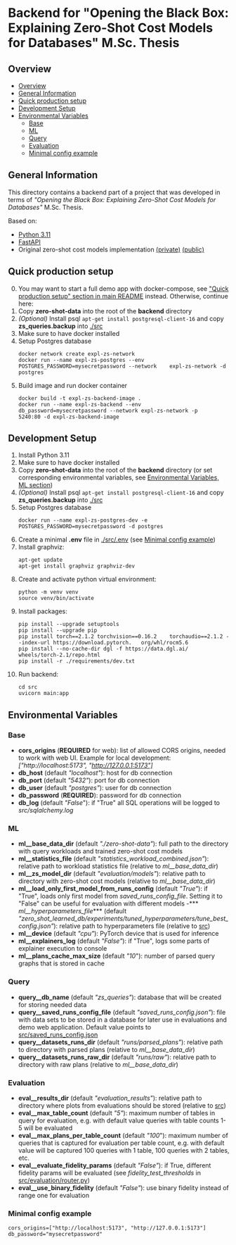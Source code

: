 # Backend for "Opening the Black Box: Explaining Zero-Shot Cost Models for Databases" M.Sc. Thesis

## Overview

- [Overview](#overview)
- [General Information](#general-information)
- [Quick production setup](#quick-production-setup)
- [Development Setup](#development-setup)
- [Environmental Variables](#environmental-variables)
  - [Base](#base)
  - [ML](#ml)
  - [Query](#query)
  - [Evaluation](#evaluation)
  - [Minimal config example](#minimal-config-example)


## General Information

This directory contains a backend part of a project that was developed in terms of *"Opening the Black Box: Explaining Zero-Shot Cost Models for Databases"* M.Sc. Thesis.

Based on:
- [Python 3.11](https://www.python.org/)
- [FastAPI](https://fastapi.tiangolo.com/)
- Original zero-shot cost models implementation [(private)](https://github.com/DataManagementLab/zero-shot-learned-db) [(public)](https://github.com/DataManagementLab/zero-shot-cost-estimation)

## Quick production setup

0. You may want to start a full demo app with docker-compose, see ["Quick production setup" section in main README](../README.md#quick-production-setup) instead. Otherwise, continue here:
1. Copy **zero-shot-data** into the root of the **backend** directory
2. *(Optional)* Install psql `apt-get install postgresql-client-16` and copy **zs_queries.backup** into [./src](./src/)
3. Make sure to have docker installed
4. Setup Postgres database
    ```console
    docker network create expl-zs-network
    docker run --name expl-zs-postgres --env    POSTGRES_PASSWORD=mysecretpassword --network    expl-zs-network -d postgres
    ```
5. Build image and run docker container
    ```console
    docker build -t expl-zs-backend-image .
    docker run --name expl-zs-backend --env     db_password=mysecretpassword --network expl-zs-network -p     5240:80 -d expl-zs-backend-image
    ```

## Development Setup

1. Install Python 3.11
2. Make sure to have docker installed
3. Copy **zero-shot-data** into the root of the **backend** directory (or set corresponding environmental variables, see [Environmental Variables, ML section](#ml))
4.  *(Optional)* Install psql `apt-get install postgresql-client-16` and copy **zs_queries.backup** into [./src](./src/)
5. Setup Postgres database
    ```console
    docker run --name expl-zs-postgres-dev -e     POSTGRES_PASSWORD=mysecretpassword -d postgres
    ```
6. Create a minimal **.env** file in [./src/.env](./src/.env) (see [Minimal config example](#minimal-config-example))
7. Install graphviz:
    ```console
    apt-get update
    apt-get install graphviz graphviz-dev
    ```
8. Create and activate python virtual environment:
    ```console
    python -m venv venv
    source venv/bin/activate
    ```
9. Install packages:
    ```console
    pip install --upgrade setuptools
    pip install --upgrade pip
    pip install torch==2.1.2 torchvision==0.16.2    torchaudio==2.1.2 --index-url https://download.pytorch.   org/whl/rocm5.6
    pip install --no-cache-dir dgl -f https://data.dgl.ai/    wheels/torch-2.1/repo.html
    pip install -r ./requirements/dev.txt
    ```
10. Run backend:
    ```console
    cd src
    uvicorn main:app
    ```

## Environmental Variables

### Base

- **cors_origins** (**REQUIRED** for web): list of allowed CORS origins, needed to work with web UI. Example for local development: *["http://localhost:5173", "http://127.0.0.1:5173"]*
- **db_host** (default *"localhost"*): host for db connection
- **db_port** (default *"5432"*): port for db connection
- **db_user** (default *"postgres"*): user for db connection
- **db_password** (**REQUIRED**): password for db connection
- **db_log** (default *"False*"): if "True" all SQL operations will be logged to *src/sqlalchemy.log*

### ML
- **ml__base_data_dir** (default *"./zero-shot-data"*): full path to the directory with query workloads and trained zero-shot cost models
- **ml__statistics_file** (default *"statistics_workload_combined.json"*): relative path to workload statistics file (relative to *ml__base_data_dir*)
- **ml__zs_model_dir** (default *"evaluation/models"*): relative path to directory with zero-shot cost models (relative to *ml__base_data_dir*)
- **ml__load_only_first_model_from_runs_config** (default *"True"*): if "True", loads only first model from *saved_runs_config_file*. Setting it to "False" can be useful for evaluation with different models
-*** *ml__hyperparameters_file**** (default *"zero_shot_learned_db/experiments/tuned_hyperparameters/tune_best_config.json"*): relative path to hyperparameters file (relative to [src](src))
- **ml__device** (default *"cpu"*): PyTorch device that is used for inference
- **ml__explainers_log** (default *"False"*): if "True", logs some parts of explainer execution to console
- **ml__plans_cache_max_size** (default *"10*"): number of parsed query graphs that is stored in cache

### Query

- **query__db_name** (default *"zs_queries"*): database that will be created for storing needed data
- **query__saved_runs_config_file** (default *"saved_runs_config.json"*): file with data sets to be stored in a database for later use in evaluations and demo web application. Default value points to [src/saved_runs_config.json](src/saved_runs_config.json)
- **query__datasets_runs_dir** (default *"runs/parsed_plans"*): relative path to directory with parsed plans (relative to *ml__base_data_dir*)
- **query__datasets_runs_raw_dir** (default *"runs/raw"*): relative path to directory with raw plans (relative to *ml__base_data_dir*)

### Evaluation

- **eval__results_dir** (default *"evaluation_results"*): relative path to directory where plots from evaluations should be stored (relative to [src](src))
- **eval__max_table_count** (default *"5"*): maximum number of tables in query for evaluation, e.g. with default value queries with table counts 1-5 will be evaluated
- **eval__max_plans_per_table_count** (default *"100*"): maximum number of queries that is captured for evaluation per table count, e.g. with default value will be captured 100 queries with 1 table, 100 queries with 2 tables, etc.
- **eval__evaluate_fidelity_params** (default *"False"*): if True, different fidelity params will be evaluated (see *fidelity_test_thresholds* in [src/evaluation/router.py](src/evaluation/router.py))
- **eval__use_binary_fidelity** (default *"False"*): use binary fidelity instead of range one for evaluation

### Minimal config example

```properties
cors_origins=["http://localhost:5173", "http://127.0.0.1:5173"]
db_password="mysecretpassword"
```
